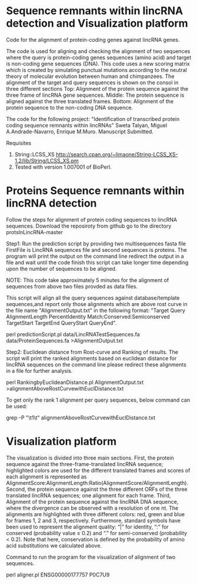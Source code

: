 # Sequence remnants within lincRNA detection and Visualization platform

Code for the alignment of protein-coding genes against lincRNA genes.


The code is used for aligning and checking the alignment of two sequences where the query is protein-coding genes sequences (amino acid) and target is non-coding gene sequences (DNA). This code uses a new scoring matrix which is created by simulating punctual mutations according to the neutral theory of molecular evolution between human and chimpanzees. The alignment of the target and query sequences is shown on the consol in three different sections Top: Alignment of the protein sequence against the three frame of lincRNA gene sequences. Middle: The protein sequence is aligned against the three translated frames. Bottom: Alignment of the protein sequence to the non-coding DNA sequence.



The code for the following project:
"Identification of transcribed protein coding sequence remnants within lincRNAs"
Sweta Talyan, Miguel A.Andrade-Navarro, Enrique M.Muro. Manuscript Submitted.


 Requisites
1.  String::LCSS_XS
http://search.cpan.org/~limaone/String-LCSS_XS-1.2/lib/String/LCSS_XS.pm
2. Tested with version 1.007001 of BioPerl.




# Proteins Sequence remnants within lincRNA detection

Follow the steps for alignment of protein coding sequences to lincRNA sequences.
Download the reposiroty from github
go to the directory protsInLincRNA-master 

Step1: Run the prediction script by providing two multisequences fasta file FirstFile is LincRNA sequences file and second sequences is proteins. The program will print the output on the command line redirect the output in a file and wait until the code finish this script can take longer time depending upon the number of sequences to be aligned.

NOTE: This code take approximately 5 minutes for the alignment of sequences from above two files provded as data files.

This script will align all the query sequences against database/template sequences,and report only those alignments which are above rost curve in the file name "AlignmentOutput.txt" in the following format: "Target	Query	AlignmentLength	PercentIdentity	Match:Conserved:Semiconserved	TargetStart	TargetEnd	QueryStart	QueryEnd". 

perl predictionScript.pl data/LincRNATestSequences.fa data/ProteinSequences.fa >AlignmentOutput.txt


Step2: Euclidean distance from Rost-curve and Ranking of results. The script will print the ranked alignments based on euclidean distance for lincRNA sequences on the command line please redirect these alignments in a file for further analysis.

perl RankingbyEuclideanDistance.pl AlignmentOutput.txt >alignmentAboveRostCurvewithEuclDistance.txt

To get only the rank 1 alignment per query sequences, below command can be used:

grep -P "\t1\t" alignmentAboveRostCurvewithEuclDistance.txt


# Visualization platform

The visualization is divided into three main sections. First, the protein sequence against the three-frame-translated lincRNA sequence; highlighted colors are used for the different translated frames and scores of each alignment is represented as AlignmentScore:AlignmentLength:Ratio(AlignmentScore/AlignmentLength). Second, the protein sequence against the three different ORFs of the three translated lincRNA sequences; one alignment for each frame. Third, Alignment of the protein sequence against the lincRNA DNA sequence, where the divergence can be observed with a resolution of one nt.
The alignments are highlighted with three different colors: red, green and blue for frames 1, 2 and 3, respectively. Furthermore, standard symbols have been used to represent the alignment quality: “|” for identity, “:” for conserved (probability value ≥ 0.2) and “.” for semi-conserved (probability < 0.2). Note that here, conservation is defined by the probability of amino acid substitutions we calculated above.

Command to run the program for the visualization of alignment of two sequences.

perl aligner.pl ENSG00000177757 P0C7U9

